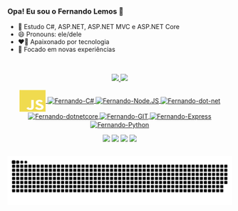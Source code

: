 ### Opa! Eu sou o Fernando Lemos 👋



- 🌱 Estudo C#, ASP.NET, ASP.NET MVC e ASP.NET Core
- 😄 Pronouns: ele/dele
- ❤️‍🔥 Apaixonado por tecnologia 
- 🧿 Focado em novas experiências

##
  <br>
<div align="center" style="display: inline_block">
  <a href="https://github.com/lefernando">
  <img height="180em" src="https://github-readme-stats.vercel.app/api?username=lefernando&show_icons=true&theme=synthwave&include_all_commits=true&count_private=true"/>
  <img height="180em" src="https://github-readme-stats.vercel.app/api/top-langs/?username=lefernando&layout=compact&langs_count=7&theme=synthwave"/>
</div>
 
  <div align="center" style="display: inline_block"><br>
  <img align="center" alt="Fernando-JS" height="50" width="60" src="https://raw.githubusercontent.com/devicons/devicon/master/icons/javascript/javascript-plain.svg">
  <img align="center" alt="Fernando-C#" height="50" width="60"         src="https://cdn.jsdelivr.net/gh/devicons/devicon/icons/csharp/csharp-original.svg" />
  <img align="center" alt="Fernando-Node.JS" height="50" width="60" src="https://cdn.jsdelivr.net/gh/devicons/devicon/icons/nodejs/nodejs-original.svg" />
  <img align="center" alt="Fernando-dot-net" height="50" width="60" src="https://cdn.jsdelivr.net/gh/devicons/devicon/icons/dot-net/dot-net-original.svg">
  <img align="center" alt="Fernando-dotnetcore" height="50" width="60" src="https://cdn.jsdelivr.net/gh/devicons/devicon/icons/dotnetcore/dotnetcore-original.svg">
  <img align="center" alt="Fernando-GIT" height="50" width="60"     src="https://cdn.jsdelivr.net/gh/devicons/devicon/icons/git/git-original.svg" /> 
  <img align="center" alt="Fernando-Express" height="50" width="60" src="https://cdn.jsdelivr.net/gh/devicons/devicon/icons/express/express-original.svg" />    
  <img align="center" alt="Fernando-Python" height="50" width="60" src="https://cdn.jsdelivr.net/gh/devicons/devicon/icons/python/python-original.svg" /><br>
  
   <a href="https://instagram.com/le.fernando_" target="_blank"><img src="https://img.shields.io/badge/-Instagram-%23E4405F?style=for-the-  badge&logo=instagram&logoColor=white" target="_blank"></a>
   <a href="https://discord.gg/Fernando Lemos#2392" target="_blank"><img src="https://img.shields.io/badge/Discord-7289DA?style=for-the-  badge&logo=discord&logoColor=white" target="_blank"></a> 
   <a href = "mailto:fsnvag12@gmail.com"><img src="https://img.shields.io/badge/-Gmail-%23333?style=for-the-  badge&logo=gmail&logoColor=white" target="_blank"></a>
   <a href="https://www.linkedin.com/in/https://www.linkedin.com/in/fernandosantos77/" target="_blank"><img src="https://img.shields.io/badge/-LinkedIn-%230077B5?  style=for-the-badge&logo=linkedin&logoColor=white" target="_blank"></a><br>                    
    
</div>
  
  ##
  
  <div align="center"> 

  ![Snake animation](https://github.com/lefernando/lefernando/blob/output/github-contribution-grid-snake.svg)
    
  </div> 
 
